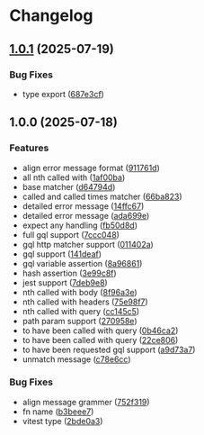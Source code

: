 # Changelog

## [1.0.1](https://github.com/marklai1998/msw-request-assertions/compare/v1.0.0...v1.0.1) (2025-07-19)


### Bug Fixes

* type export ([687e3cf](https://github.com/marklai1998/msw-request-assertions/commit/687e3cfc4ef4975b41821dc49aa62741ea911d51))

## 1.0.0 (2025-07-18)


### Features

* align error message format ([911761d](https://github.com/marklai1998/msw-request-assertion/commit/911761d704f6af7f160bb84b3c077f43639f3c8c))
* all nth called with ([1af00ba](https://github.com/marklai1998/msw-request-assertion/commit/1af00ba964da25529fd382e4fa26af2bd2bde928))
* base matcher ([d64794d](https://github.com/marklai1998/msw-request-assertion/commit/d64794d89e41ee99b49b7ee31c92af3a579ccdfc))
* called and called times matcher ([66ba823](https://github.com/marklai1998/msw-request-assertion/commit/66ba8235b436cdcbfdac0539dbb45e233b090441))
* detailed error message ([14ffc67](https://github.com/marklai1998/msw-request-assertion/commit/14ffc67a8746db86f48cc29fe761531227a91065))
* detailed error message ([ada699e](https://github.com/marklai1998/msw-request-assertion/commit/ada699e8e5c96b6b0cf2c6daf839ce1a7c91c1b6))
* expect any handling ([fb50d8d](https://github.com/marklai1998/msw-request-assertion/commit/fb50d8dec785a1c1a7c3104dee004020f4a85bc9))
* full gql support ([7ccc048](https://github.com/marklai1998/msw-request-assertion/commit/7ccc048a8a195e91c9a4f651f6c812fa6f0ad300))
* gql http matcher support ([011402a](https://github.com/marklai1998/msw-request-assertion/commit/011402ad2c34a4f4a0e9467a51c41f2eb6f9a32e))
* gql support ([141deaf](https://github.com/marklai1998/msw-request-assertion/commit/141deaf99cc40dbf91529a14730cc6bd9597cac9))
* gql variable assertion ([8a96861](https://github.com/marklai1998/msw-request-assertion/commit/8a9686175b23e459c05d9a460b155ce923aef8a7))
* hash assertion ([3e99c8f](https://github.com/marklai1998/msw-request-assertion/commit/3e99c8f4f5b3d1d50f2869d6697759eef5520801))
* jest support ([7deb9e8](https://github.com/marklai1998/msw-request-assertion/commit/7deb9e8e63f28e17d9cfe3a5631a654d38c8c45e))
* nth called with body ([8f96a3e](https://github.com/marklai1998/msw-request-assertion/commit/8f96a3e3c326cb238e0f55b686d963e9d2d18a2e))
* nth called with headers ([75e98f7](https://github.com/marklai1998/msw-request-assertion/commit/75e98f7f5e7c6112e4df7f469d6fa9c54c593f6d))
* nth called with query ([cc145c5](https://github.com/marklai1998/msw-request-assertion/commit/cc145c5f5ac7a9799413c58d16d2ba44065b5be4))
* path param support ([270958e](https://github.com/marklai1998/msw-request-assertion/commit/270958ec18f77667cd9827f198a644af32ae9d72))
* to have been called with query ([0b46ca2](https://github.com/marklai1998/msw-request-assertion/commit/0b46ca2129982e14d2f1891d96a7a803bfcd7b17))
* to have been called with query ([22ce806](https://github.com/marklai1998/msw-request-assertion/commit/22ce8068c1939055650ff77a9f8f6de09e07b21f))
* to have been requested gql support ([a9d73a7](https://github.com/marklai1998/msw-request-assertion/commit/a9d73a71ca6804ba6a64e9e27819b28ee73fa8ac))
* unmatch message ([c78e6cc](https://github.com/marklai1998/msw-request-assertion/commit/c78e6cc28ce921d987325c535f330929e7173782))


### Bug Fixes

* align message grammer ([752f319](https://github.com/marklai1998/msw-request-assertion/commit/752f319b638b070ff0c24f8e57802b527a39245c))
* fn name ([b3beee7](https://github.com/marklai1998/msw-request-assertion/commit/b3beee776510fd633c8c6fdf50609df5b1bada43))
* vitest type ([2bde0a3](https://github.com/marklai1998/msw-request-assertion/commit/2bde0a3a83c72ab695cf8d93f90e1299cd1642af))
